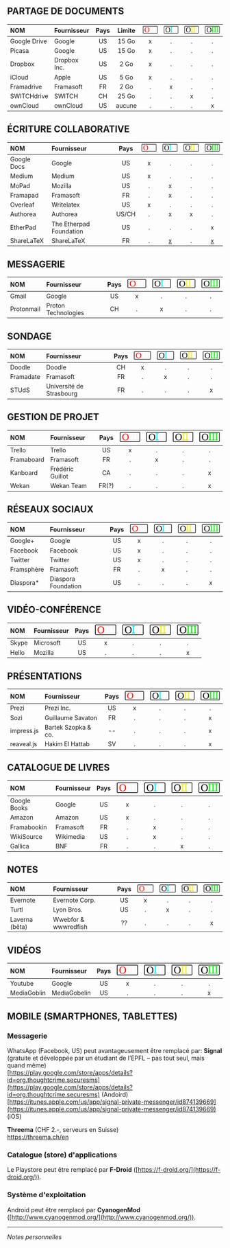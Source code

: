 ## PARTAGE DE DOCUMENTS

| NOM | Fournisseur | Pays | Limite | ![O](../img/OIII-capsule-small-0.png) | ![1](../img/OIII-capsule-small-1.png) | ![2](../img/OIII-capsule-small-2.png) | ![3](../img/OIII-capsule-small-3.png) |
| :-- | :---------- | :--: | :----: | :-------------------------------: | :-------------------------------: | :-------------------------------: | :-------------------------------: |
| Google Drive | Google | US | 15 Go | x | . | . | . |
| Picasa | Google | US | 15 Go | x | . | . | . |
| Dropbox | Dropbox Inc. | US | 2 Go | x | . | . | . |
| iCloud | Apple | US | 5 Go | x | . | . | . |
| Framadrive | Framasoft | FR | 2 Go | . | x | . | . |
| SWITCHdrive | SWITCH | CH | 25 Go | . | . | x | . |
| ownCloud | ownCloud | US | aucune | . | . | . | x |


## ÉCRITURE COLLABORATIVE

| NOM | Fournisseur | Pays | ![O](../img/OIII-capsule-small-0.png) | ![1](../img/OIII-capsule-small-1.png) | ![2](../img/OIII-capsule-small-2.png) | ![3](../img/OIII-capsule-small-3.png) |
| :-- | :---------- | :--: | :-------------------------------: | :-------------------------------: | :-------------------------------: | :-------------------------------: |
| Google Docs | Google | US | x | . | . | . |
| Medium | Medium | US | x | . | . | . |
| MoPad | Mozilla | US | . | x | . | . |
| Framapad | Framasoft | FR | . | x | . | . |
| Overleaf | Writelatex | US | x | . | . | . |
| Authorea | Authorea | US/CH  | . | x | x | . |
| EtherPad | The Etherpad Foundation | US | . | . | . | x |
| ShareLaTeX | ShareLaTeX | FR | . | [x](https://www.sharelatex.com/) | . | [x](https://github.com/sharelatex/sharelatex) |


## MESSAGERIE

| NOM | Fournisseur | Pays | ![O](../img/OIII-capsule-small-0.png) | ![1](../img/OIII-capsule-small-1.png) | ![2](../img/OIII-capsule-small-2.png) | ![3](../img/OIII-capsule-small-3.png) |
| :-- | :---------- | :--: | :-------------------------------: | :-------------------------------: | :-------------------------------: | :-------------------------------: |
| Gmail | Google | US | x | . | . | . |
| Protonmail | Proton Technologies | CH | . | x | . | . |


## SONDAGE

| NOM | Fournisseur | Pays | ![O](../img/OIII-capsule-small-0.png) | ![1](../img/OIII-capsule-small-1.png) | ![2](../img/OIII-capsule-small-2.png) | ![3](../img/OIII-capsule-small-3.png) |
| :-- | :---------- | :--: | :-------------------------------: | :-------------------------------: | :-------------------------------: | :-------------------------------: |
| Doodle | Doodle | CH | x | . | . | . |
| Framadate | Framasoft | FR | . | x | . | . |
| STUdS | Université de Strasbourg | FR | . | . | . | x |


## GESTION DE PROJET

| NOM | Fournisseur | Pays | ![O](../img/OIII-capsule-small-0.png) | ![1](../img/OIII-capsule-small-1.png) | ![2](../img/OIII-capsule-small-2.png) | ![3](../img/OIII-capsule-small-3.png) |
| :-- | :---------- | :--: | :-------------------------------: | :-------------------------------: | :-------------------------------: | :-------------------------------: |
| Trello | Trello | US | x | . | . | . |
| Framaboard | Framasoft | FR | . | x | . | . |
| Kanboard | Frédéric Guillot | CA | . | . | . | x |
| Wekan | Wekan Team | FR(?) | . | . | . | x |


## RÉSEAUX SOCIAUX

| NOM | Fournisseur | Pays | ![O](../img/OIII-capsule-small-0.png) | ![1](../img/OIII-capsule-small-1.png) | ![2](../img/OIII-capsule-small-2.png) | ![3](../img/OIII-capsule-small-3.png) |
| :-- | :---------- | :--: | :-------------------------------: | :-------------------------------: | :-------------------------------: | :-------------------------------: |
| Google+ | Google | US | x | . | . | . |
| Facebook | Facebook | US | x | . | . | . |
| Twitter | Twitter | US | x | . | . | . |
| Framsphère | Framasoft | FR | . | x | . | . |
| Diaspora* | Diaspora Foundation | US | . | . | . | x |


## VIDÉO-CONFÉRENCE

| NOM | Fournisseur | Pays | ![O](../img/OIII-capsule-small-0.png) | ![1](../img/OIII-capsule-small-1.png) | ![2](../img/OIII-capsule-small-2.png) | ![3](../img/OIII-capsule-small-3.png) |
| :-- | :---------- | :--: | :-------------------------------: | :-------------------------------: | :-------------------------------: | :-------------------------------: |
| Skype | Microsoft | US | x | . | . | . |
| Hello | Mozilla | US | . | . | . | x |


## PRÉSENTATIONS

| NOM | Fournisseur | Pays | ![O](../img/OIII-capsule-small-0.png) | ![1](../img/OIII-capsule-small-1.png) | ![2](../img/OIII-capsule-small-2.png) | ![3](../img/OIII-capsule-small-3.png) |
| :-- | :---------- | :--: | :-------------------------------: | :-------------------------------: | :-------------------------------: | :-------------------------------: |
| Prezi | Prezi Inc. | US | x | . | . | . |
| Sozi | Guillaume Savaton | FR | . | . | . | x |
| impress.js | Bartek Szopka & co. | -- | . | . | . | x |
| reaveal.js | Hakim El Hattab | SV | . | . | . | x |


## CATALOGUE DE LIVRES

| NOM | Fournisseur | Pays | ![O](../img/OIII-capsule-small-0.png) | ![1](../img/OIII-capsule-small-1.png) | ![2](../img/OIII-capsule-small-2.png) | ![3](../img/OIII-capsule-small-3.png) |
| :-- | :---------- | :--: | :-------------------------------: | :-------------------------------: | :-------------------------------: | :-------------------------------: |
| Google Books | Google | US | x | . | . | . |
| Amazon | Amazon | US | x | . | . | . |
| Framabookin | Framasoft | FR | . | x | . | . |
| WikiSource | Wikimedia | US | . | x | . | . |
| Gallica | BNF | FR | . | . | x | . |


## NOTES

| NOM | Fournisseur | Pays | ![O](../img/OIII-capsule-small-0.png) | ![1](../img/OIII-capsule-small-1.png) | ![2](../img/OIII-capsule-small-2.png) | ![3](../img/OIII-capsule-small-3.png) |
| :-- | :---------- | :--: | :-------------------------------: | :-------------------------------: | :-------------------------------: | :-------------------------------: |
| Evernote | Evernote Corp. | US | x | . | . | . |
| Turtl | Lyon Bros. | US | . | x | . | . |
| Laverna (bêta) | Wwebfor & wwwredfish | ?? | . | . | . | x |


## VIDÉOS

| NOM | Fournisseur | Pays | ![O](../img/OIII-capsule-small-0.png) | ![1](../img/OIII-capsule-small-1.png) | ![2](../img/OIII-capsule-small-2.png) | ![3](../img/OIII-capsule-small-3.png) |
| :-- | :---------- | :--: | :-------------------------------: | :-------------------------------: | :-------------------------------: | :-------------------------------: |
| Youtube | Google | US | x | . | . | . |
| MediaGoblin | MediaGobelin | US | . | . | . | x |


## MOBILE (SMARTPHONES, TABLETTES)

### Messagerie

WhatsApp (Facebook, US) peut avantageusement être remplacé par:
**Signal** (gratuite et développée par un étudiant de l’EPFL – pas tout seul, mais quand même)   
[https://play.google.com/store/apps/details?id=org.thoughtcrime.securesms](https://play.google.com/store/apps/details?id=org.thoughtcrime.securesms) (Andoird)   
[https://itunes.apple.com/us/app/signal-private-messenger/id874139669](https://itunes.apple.com/us/app/signal-private-messenger/id874139669) (iOS)   

**Threema** (CHF 2.-, serveurs en Suisse)   
[https://threema.ch/en ](https://threema.ch/en )   


### Catalogue (store) d'applications

Le Playstore peut être remplacé par **F-Droid** ([https://f-droid.org/](https://f-droid.org/)).   


### Système d'exploitation

Android peut être remplacé par **CyanogenMod** ([http://www.cyanogenmod.org/](http://www.cyanogenmod.org/)).   


---
*Notes personnelles*